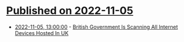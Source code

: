 # [Published on 2022-11-05](index.md)

* [2022-11-05, 13:00:00](https://news.slashdot.org/story/22/11/04/2246214/british-government-is-scanning-all-internet-devices-hosted-in-uk?utm_source=rss1.0mainlinkanon&utm_medium=feed) - [British Government Is Scanning All Internet Devices Hosted In UK](https://news.slashdot.org/story/22/11/04/2246214/british-government-is-scanning-all-internet-devices-hosted-in-uk?utm_source=rss1.0mainlinkanon&utm_medium=feed)
